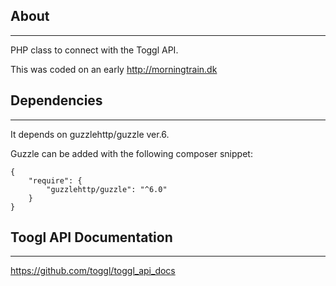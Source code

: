 ## About
***
PHP class to connect with the Toggl API.


This was coded on an early http://morningtrain.dk


## Dependencies
***
It depends on guzzlehttp/guzzle ver.6.

Guzzle can be added with the following composer snippet:

```
{
    "require": {
        "guzzlehttp/guzzle": "^6.0"
    }
}
```

## Toogl API Documentation
***

https://github.com/toggl/toggl_api_docs
